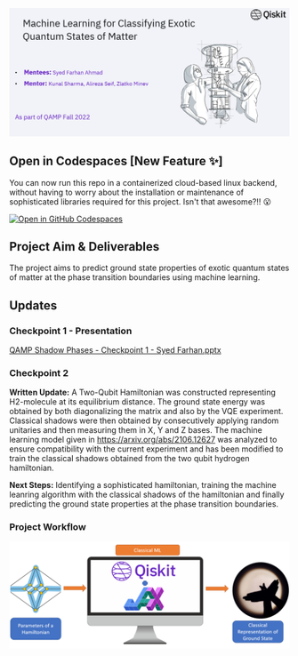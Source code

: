 ![](visuals/intro_slide.png)

## Open in Codespaces [New Feature :sparkles:]
You can now run this repo in a containerized cloud-based linux backend, without having to worry about the installation or maintenance of sophisticated libraries required for this project. Isn't that awesome?!! :open_mouth:  

[![Open in GitHub Codespaces](https://github.com/codespaces/badge.svg)](https://github.com/codespaces/new?hide_repo_select=true&ref=main&repo=567609383&machine=basicLinux32gb&location=EastUs)  



## Project Aim \& Deliverables  
The project aims to predict ground state properties of exotic quantum states of matter at the phase transition boundaries using machine learning.   

## Updates

### Checkpoint 1 - Presentation

[QAMP Shadow Phases - Checkpoint 1 - Syed Farhan.pptx](https://github.com/qiskit-advocate/qamp-fall-22/files/9794806/QAMP.Shadow.Phases.-.Checkpoint.1.-.Syed.Farhan.pptx)  

### Checkpoint 2  

**Written Update:** A Two-Qubit Hamiltonian was constructed representing H2-molecule at its equilibrium distance. The ground state energy was obtained by both diagonalizing the matrix and also by the VQE experiment. Classical shadows were then obtained by consecutively applying random unitaries and then measuring them in X, Y and Z bases. The machine learning model given in https://arxiv.org/abs/2106.12627 was analyzed to ensure compatibility with the current experiment and has been modified to train the classical shadows obtained from the two qubit hydrogen hamiltonian.   

**Next Steps:** Identifying a sophisticated hamiltonian, training the machine leanring algorithm with the classical shadows of the hamiltonian and finally predicting the ground state properties at the phase transition boundaries. 

### Project Workflow  

![workflow](visuals/ground_state_prediction.png)

